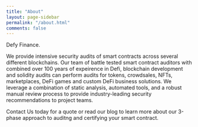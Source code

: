 ```yaml
---
title: "About"
layout: page-sidebar
permalink: "/about.html"
comments: false 
---
```


Defy Finance.

We provide intensive security audits of smart contracts across several different blockchains. Our team of battle tested smart contract auditors with combined over 100 years of expeirence in Defi, blockchain development and solidity audits can perform audits for tokens, crowdsales, NFTs, marketplaces, DeFi games and custom DeFi business solutions. We leverage a combination of static analysis, automated tools, and a robust manual review process to provide industry-leading security recommendations to project teams.

Contact Us today for a quote or read our blog to learn more about our 3-phase approach to auditng and certifying your smart contract. 
